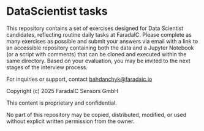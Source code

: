 # DataScientist tasks
This repository contains a set of exercises designed for Data Scientist candidates, reflecting routine daily tasks at FaradaIC.
Please complete as many exercises as possible and submit your answers via email with a link to an accessible repository containing both the data and a Jupyter Notebook (or a script with comments) that can be cloned and executed within the same directory.
Based on your evaluation, you may be invited to the next stages of the interview process.

For inquiries or support, contact bahdanchyk@faradaic.io

Copyright (c) 2025 FaradaIC Sensors GmbH

This content is proprietary and confidential. 

No part of this repository may be copied, distributed, modified, or used without explicit written permission from the owner.
